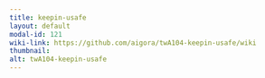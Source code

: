 ```yaml
---
title: keepin-usafe
layout: default
modal-id: 121
wiki-link: https://github.com/aigora/twA104-keepin-usafe/wiki
thumbnail: 
alt: twA104-keepin-usafe
---
```

